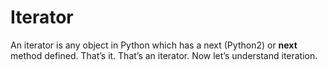 # Iterator
An iterator is any object in Python which has a next (Python2) or __next__ method defined. That’s it. That’s an iterator. Now let’s understand iteration.
